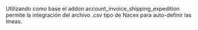 Utilizando como base el addon account_invoice_shipping_expedition permite la integración del archivo .csv tipo de Nacex para auto-definir las líneas.
